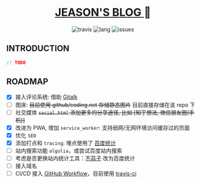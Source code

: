 <div align="center">
  <h1>
    <a href="https://jeaosnstudio.coding.me">JEASON'S BLOG </a>🎃
  </h1>
  <img alt="travis" src="https://img.shields.io/travis/jeasonstudio/jeasonstudio.github.io.svg?style=flat">
  <img alt="lang" src="https://img.shields.io/github/languages/top/jeasonstudio/jeasonstudio.github.io.svg?style=flat">
  <img alt="issues" src="https://img.shields.io/github/issues/jeasonstudio/jeasonstudio.github.io.svg?style=flat">
</div>

## INTRODUCTION

```javascript
// TODO
```

## ROADMAP

* [x] 接入评论系统: 借助 [Gitalk](https://gitalk.github.io/)
* [ ] 图床: ~~目前使用 github/coding.net 存储静态图片~~ 目前直接存储在该 repo 下
* [ ] 社交媒体 ~~`social.html` 添加更多的分享途径, 比如 [知乎想法, 微信朋友圈(手机)]~~
* [x] 改进为 PWA, 增加 `service_worker`: 支持弱网/无网环境访问缓存过的页面
* [x] 优化 `SEO`
* [x] 添加打点和 `tracing`: 埋点使用了 [百度统计](https://tongji.baidu.com/web/25291851/overview/index)
* [ ] 站内搜索功能 `algolia`，或尝试百度站内搜索
* [ ] 考虑是否更换站内统计工具：[不蒜子](https://busuanzi.ibruce.info/) 改为百度统计
* [ ] 接入域名
* [ ] CI/CD 接入 [GitHub Workflow](https://developer.github.com/actions/creating-workflows/creating-a-new-workflow/)，目前使用 [travis-ci](https://travis-ci.org/jeasonstudio/jeasonstudio.github.io)
